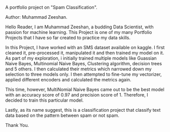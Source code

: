 A portfolio project on "Spam Classification".

Author: Muhammad Zeeshan.

Hello Reader,
I am Muhammad Zeeshan, a budding Data Scientist, with passion for machine learning.
This Project is one of my many Portfolio Projects that I have so far created to practice my data skills. 

In this Project, I have worked with an SMS dataset available on kaggle. I first cleaned it, pre-processed it, manipulated it and then trained my model on it.
As part of my exploration, i initially trained multiple models like Guassian Naive Bayes, Multinomial Naive Bayes, Clustering algorithm, decision trees and 5 others.
I then calculated their metrics which narrowed down my selection to three models only. I then attempted to fine-tune my vectorizer, applied different encoders and calculated the metrics again.

This time, however, MultiNomial Naive Bayes came out to be the best model with an accuracy score of 0.97 and precision score of 1. Therefore, I decided to train this particular model.

Lastly, as its name suggest, this is a classification project that classify text data based on the pattern between spam or not spam.

Thank You.